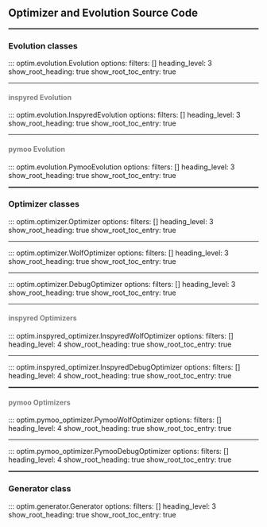 ## Optimizer and Evolution Source Code
<hr style="border:1px solid grey">

### Evolution classes
::: optim.evolution.Evolution
    options:
      filters: []
      heading_level: 3
      show_root_heading: true
      show_root_toc_entry: true
<hr style="border:1px light grey">

#### <span style="color:grey">inspyred Evolution</span>
::: optim.evolution.InspyredEvolution
    options:
      filters: []
      heading_level: 3
      show_root_heading: true
      show_root_toc_entry: true
<hr style="border:1px light grey">

#### <span style="color:grey">pymoo Evolution</span>
::: optim.evolution.PymooEvolution
    options:
      filters: []
      heading_level: 3
      show_root_heading: true
      show_root_toc_entry: true
<hr style="border:1px solid grey">

### Optimizer classes
::: optim.optimizer.Optimizer
    options:
      filters: []
      heading_level: 3
      show_root_heading: true
      show_root_toc_entry: true
<hr style="border:1px light grey">

::: optim.optimizer.WolfOptimizer
    options:
      filters: []
      heading_level: 3
      show_root_heading: true
      show_root_toc_entry: true
<hr style="border:1px light grey">

::: optim.optimizer.DebugOptimizer
    options:
      filters: []
      heading_level: 3
      show_root_heading: true
      show_root_toc_entry: true
<hr style="border:1px light grey">

#### <span style="color:grey">inspyred Optimizers</span>
::: optim.inspyred_optimizer.InspyredWolfOptimizer
    options:
      filters: []
      heading_level: 4
      show_root_heading: true
      show_root_toc_entry: true
<hr style="border:1px light grey">

::: optim.inspyred_optimizer.InspyredDebugOptimizer
    options:
      filters: []
      heading_level: 4
      show_root_heading: true
      show_root_toc_entry: true
<hr style="border:1px solid grey">

#### <span style="color:grey">pymoo Optimizers</span>
::: optim.pymoo_optimizer.PymooWolfOptimizer
    options:
      filters: []
      heading_level: 4
      show_root_heading: true
      show_root_toc_entry: true
<hr style="border:1px light grey">

::: optim.pymoo_optimizer.PymooDebugOptimizer
    options:
      filters: []
      heading_level: 4
      show_root_heading: true
      show_root_toc_entry: true
<hr style="border:1px solid grey">

### Generator class
::: optim.generator.Generator
    options:
      filters: []
      heading_level: 3
      show_root_heading: true
      show_root_toc_entry: true